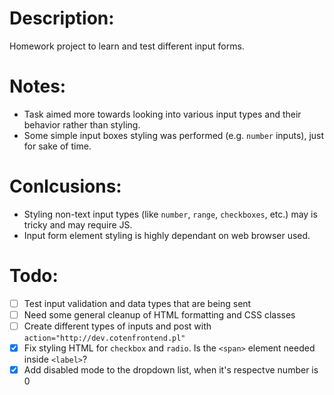 # Description:
Homework project to learn and test different input forms.
# Notes:
- Task aimed more towards looking into various input types and their behavior rather than styling.
- Some simple input boxes styling was performed (e.g. `number` inputs), just for sake of time.
# Conlcusions:
- Styling non-text input types (like `number`, `range`, `checkboxes`, etc.) may is tricky and may require JS.
- Input form element styling is highly dependant on web browser used.
# Todo:
- [ ] Test input validation and data types that are being sent
- [ ] Need some general cleanup of HTML formatting and CSS classes
- [ ] Create different types of inputs and post with `action="http://dev.cotenfrontend.pl"`
- [x] Fix styling HTML for `checkbox` and `radio`. Is the `<span>` element needed inside `<label>`?
- [x] Add disabled mode to the dropdown list, when it's respectve number is 0
